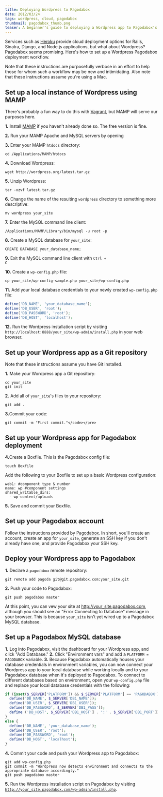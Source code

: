 ```yaml
---
title: Deploying Wordpress to Pagodabox
date: 2012/03/24
tags: wordpress, cloud, pagodabox
thumbnail: pagodabox_thumb.png
teaser: A beginner's guide to deploying a Wordpress app to Pagodabox's cloud service.
---
```


Services such as [Heroku](http://www.heroku.com/) provide cloud deployment options for Rails, Sinatra, Django, and Node.js applications, but what about Wordpress? Pagodabox seems promising. Here's how to set up a Wordpress Pagodabox deployment workflow.

Note that these instructions are purposefully verbose in an effort to help those for whom such a workflow may be new and intimidating. Also note that these instructions assume you're using a Mac.

## Set up a local instance of Wordpress using MAMP

There's probably a fun way to do this with [Vagrant](http://www.vagrantup.com/), but MAMP will serve our purposes here.

<b>1.</b> Install <a target="_blank" href="http://www.mamp.info/">MAMP</a> if you haven't already done so. The free version is fine.

<b>2.</b> Run your MAMP Apache and MySQL servers by opening

<b>3.</b> Enter your MAMP <code>htdocs</code> directory:

```
cd /Applications/MAMP/htdocs
```

<b>4.</b> Download Wordpress:

```
wget http://wordpress.org/latest.tar.gz
```

<b>5.</b> Unzip Wordpress:

```
tar -xzvf latest.tar.gz
```

<b>6.</b> Change the name of the resulting <code>wordpress</code> directory to something more descriptive:

```
mv wordpress your_site
```

<b>7.</b> Enter the MySQL command line client:

```
/Applications/MAMP/Library/bin/mysql -u root -p
```

<b>8.</b> Create a MySQL database for <code>your_site</code>:

```
CREATE DATABASE your_database_name;
```

<b>9.</b> Exit the MySQL command line client with <code>Ctrl + C</code>

<b>10.</b> Create a <code>wp-config.php</code> file:

```
cp your_site/wp-config-sample.php your_site/wp-config.php
```

<b>11.</b> Add your local database credentials to your newly created <code>wp-config.php</code> file:

```php
define('DB_NAME', 'your_database_name');
define('DB_USER', 'root');
define('DB_PASSWORD', 'root');
define('DB_HOST', 'localhost');
```

<b>12.</b> Run the Wordpress installation script by visiting <code>http://localhost:8888/your_site/wp-admin/install.php</code> in your web browser.</li>

## Set up your Wordpress app as a Git repository

Note that these instructions assume you have Git installed.

<b>1.</b> Make your Wordpress app a Git repository:

```
cd your_site
git init
```

<b>2.</b> Add all of <code>your_site</code>'s files to your repository:

```
git add .
```

<b>3.</b>Commit your code:

```
git commit -m "First commit."</code></pre>
```

## Set up your Wordpress app for Pagodabox deployment

<b>4.</b>Create a Boxfile. This is the Pagodabox config file:

```
touch Boxfile
```

Add the following to your Boxfile to set up a basic Wordpress configuration:

```
web1: #component type & number
name: wp #component settings
shared_writable_dirs:
  - wp-content/uploads
```

<b>5.</b> Save and commit your Boxfile.

## Set up your Pagodabox account

Follow the instructions provided by <a target="_blank" href="https://dashboard.pagodabox.com/account/register">Pagodabox</a>. In short, you'll create an account, create an app for <code>your_site</code>, generate an SSH key if you don't already have one, and provide Pagodabox your SSH key.

## Deploy your Wordpress app to Pagodabox

<b>1.</b> Declare a <code>pagodabox</code> remote repository:

```
git remote add pagoda git@git.pagodabox.com:your_site.git
```

<b>2.</b> Push your code to Pagodabox:

```
git push pagodabox master
```

At this point, you can vew your site at http://your_site.pagodabox.com, although you should see an "Error Connecting to Database" message in your browser. This is because <code>your_site</code> isn't yet wired up to a Pagodabox MySQL database.

## Set up a Pagodabox MySQL database

<b>1.</b> Log into Pagodabox, visit the dashboard for your Wordpress app, and click "Add Database."
<b>2.</b> Click "Environment vars" and add a <code>PLATFORM = PAGODABOX</code> variable.
<b>3.</b> Because Pagodabox automatically houses your database credentials in environment variables, you can now connect your Wordpress app to your local database while working locally and to your Pagodabox database when it's deployed to Pagodabox. To connect to different databases based on environment, open your <code>wp-config.php</code> file and replace your local database credentials with the following:

```php
if (isset($_SERVER['PLATFORM']) && $_SERVER['PLATFORM'] == 'PAGODABOX') {
  define('DB_NAME', $_SERVER['DB1_NAME']);
  define('DB_USER', $_SERVER['DB1_USER']);
  define('DB_PASSWORD', $_SERVER['DB1_PASS']);
  define ('DB_HOST', $_SERVER['DB1_HOST'] . ':' . $_SERVER['DB1_PORT']);
}
else {
  define('DB_NAME', 'your_database_name');
  define('DB_USER', 'root');
  define('DB_PASSWORD', 'root');
  define('DB_HOST', 'localhost');
}
```

<b>4.</b> Commit your code and push your Wordpress app to Pagodabox:

```
git add wp-config.php
git commit -m "Wordpress now detects environment and connects to the appropriate database accordingly."
git push pagodabox master
```

<b>5.</b> Run the Wordpress installation script on Pagodabox by visiting <code>http://your_site.pagodabox.com/wp-admin/install.php</code>.</li>
